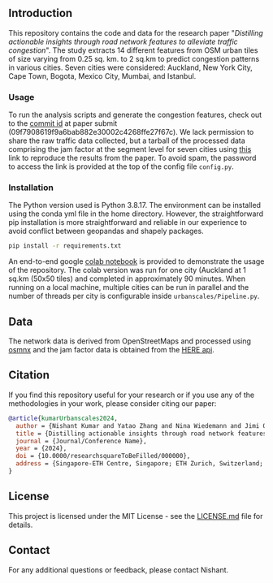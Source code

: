 


## Introduction
This repository contains the code and data for the research paper "_Distilling actionable insights through road network features to alleviate traffic congestion_". The study extracts 14 different features from OSM urban tiles of size varying from 0.25 sq. km. to 2 sq.km to predict congestion patterns in various cities. Seven cities were considered: Auckland, New York City, Cape Town, Bogota, Mexico City, Mumbai, and Istanbul. 


### Usage
To run the analysis scripts and generate the congestion features, check out to the [commit id](https://github.com/mie-lab/Urbanscales/tree/e09f7908619f9a6bab882e30002c4268ffe27f67c) at paper submit (09f7908619f9a6bab882e30002c4268ffe27f67c). We lack permission to share the raw traffic data collected, but a tarball of the processed data comprising the jam factor at the segment level for seven cities using [this](https://polybox.ethz.ch/index.php/s/05TB4iMrMR673Xz) link to reproduce the results from the paper. To avoid spam, the password to access the link is provided at the top of the config file `config.py`. 

### Installation
The Python version used is Python 3.8.17. The environment can be installed using the conda yml file in the home directory. However, the straightforward pip installation is more straightforward and reliable in our experience to avoid conflict between geopandas and shapely packages. 
```bash
pip install -r requirements.txt 
```
An end-to-end google [colab notebook](https://github.com/mie-lab/Urbanscales/blob/main/Google_colab_quickstart_example.ipynb) is provided to demonstrate the usage of the repository. The colab version was run for one city (Auckland at 1 sq.km (50x50 tiles) and completed in approximately 90 minutes. When running on a local machine, multiple cities can be run in parallel and the number of threads per city is configurable inside `urbanscales/Pipeline.py`.

## Data
The network data is derived from OpenStreetMaps and processed using [osmnx](https://github.com/gboeing/osmnx) and the jam factor data is obtained from the [HERE api](https://www.here.com/docs/bundle/traffic-api-developer-guide-v7/page/topics/use-cases/flow-filter-jam-factor.html). 

## Citation
If you find this repository useful for your research or if you use any of the methodologies in your work, please consider citing our paper:

```bibtex
@article{kumarUrbanscales2024,
  author = {Nishant Kumar and Yatao Zhang and Nina Wiedemann and Jimi Oke and Martin Raubal},
  title = {Distilling actionable insights through road network features to alleviate traffic congestion},
  journal = {Journal/Conference Name},
  year = {2024},
  doi = {10.0000/researchsquareToBeFilled/000000},
  address = {Singapore-ETH Centre, Singapore; ETH Zurich, Switzerland; University of Massachusetts Amherst, USA}
}
```

## License
This project is licensed under the MIT License - see the [LICENSE.md](LICENSE.md) file for details.

## Contact
For any additional questions or feedback, please contact Nishant.

